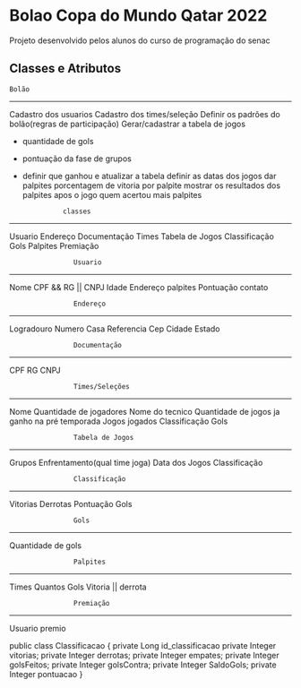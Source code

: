 # Bolao Copa do Mundo Qatar 2022
Projeto desenvolvido pelos alunos do curso de programação do senac

## Classes e Atributos 
	Bolão 
----------------------------------------
Cadastro dos usuarios
Cadastro dos times/seleção
Definir os padrões do bolão(regras de participação)
Gerar/cadastrar a tabela de jogos
- quantidade de gols  
- pontuação da fase de grupos
- definir que ganhou e atualizar a tabela
definir as datas dos jogos
dar palpites
porcentagem de vitoria por palpite
mostrar os resultados dos palpites apos o jogo
quem acertou mais palpites

				classes
--------------------------------------------
Usuario
Endereço
Documentação
Times
Tabela de Jogos
Classificação
Gols
Palpites
Premiação

					Usuario
-------------------------------------------
Nome
CPF && RG || CNPJ
Idade
Endereço
palpites
Pontuação
contato

					Endereço
---------------------------------------------
Logradouro
Numero Casa
Referencia
Cep
Cidade
Estado

					Documentação
------------------------------------------------
CPF
RG
CNPJ

					Times/Seleções
-------------------------------------------------
Nome
Quantidade de jogadores
Nome do tecnico
Quantidade de jogos ja ganho na pré temporada
Jogos jogados
Classificação
Gols

					Tabela de Jogos
--------------------------------------------------
Grupos
Enfrentamento(qual time joga)
Data dos Jogos
Classificação

					Classificação
-----------------------------------------------------
Vitorias
Derrotas
Pontuação
Gols

					Gols
------------------------------------------------------
Quantidade de gols

					Palpites
-------------------------------------------------------
Times
Quantos Gols
Vitoria || derrota

					Premiação
--------------------------------------------------------
Usuario
premio


public class Classificacao {
private Long id_classificacao
private Integer vitorias;
private Integer derrotas;
private Integer empates;
private Integer golsFeitos;
private Integer golsContra;
private Integer SaldoGols;
private Integer pontuacao
}